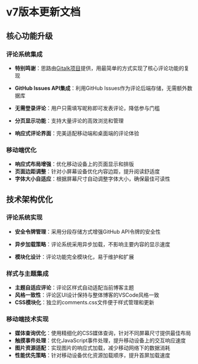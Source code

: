 # v7版本更新文档

<!-- date: 2025-03-12 -->

## 核心功能升级

### 评论系统集成

- **特别鸣谢**：思路由[Gitalk项目](https://github.com/gitalk/gitalk)提供，用最简单的方式实现了核心评论功能的复现

- **GitHub Issues API集成**：利用GitHub Issues作为评论后端存储，无需额外数据库
- **无需登录评论**：用户只需填写昵称即可发表评论，降低参与门槛
- **分页显示功能**：支持大量评论的高效浏览和管理
- **响应式评论界面**：完美适配移动端和桌面端的评论体验

### 移动端优化

- **响应式布局增强**：优化移动设备上的页面显示和排版
- **页面边距调整**：针对小屏幕设备优化内容边距，提升阅读舒适度
- **字体大小自适应**：根据屏幕尺寸自动调整字体大小，确保最佳可读性

## 技术架构优化

### 评论系统实现

- **安全令牌管理**：采用分段存储方式增强GitHub API令牌的安全性

- **异步加载策略**：评论系统采用异步加载，不影响主要内容的显示速度

- **模块化设计**：评论功能完全模块化，易于维护和扩展

  

### 样式与主题集成

- **主题自适应评论**：评论区样式自动适配当前博客主题
- **风格一致性**：评论区UI设计保持与整体博客的VSCode风格一致
- **CSS模块化**：独立的comments.css文件便于样式管理和更新

### 移动端技术实现

- **媒体查询优化**：使用精细化的CSS媒体查询，针对不同屏幕尺寸提供最佳布局
- **触摸事件处理**：优化JavaScript事件处理，提升移动设备上的交互响应速度
- **图片资源适配**：实现图片的响应式加载，减少移动网络下的数据消耗
- **性能优先策略**：针对移动设备优化资源加载顺序，提升首屏加载速度

